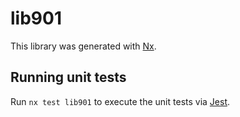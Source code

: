 # lib901

This library was generated with [Nx](https://nx.dev).

## Running unit tests

Run `nx test lib901` to execute the unit tests via [Jest](https://jestjs.io).
